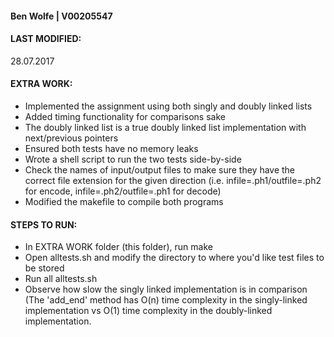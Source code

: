 #### Ben Wolfe | V00205547

#### LAST MODIFIED:
28.07.2017

#### EXTRA WORK:
* Implemented the assignment using both singly and doubly linked lists
* Added timing functionality for comparisons sake
* The doubly linked list is a true doubly linked list implementation with next/previous pointers 
* Ensured both tests have no memory leaks
* Wrote a shell script to run the two tests side-by-side
* Check the names of input/output files to make sure they have the correct file extension for the given direction (i.e. infile=.ph1/outfile=.ph2 for encode, infile=.ph2/outfile=.ph1 for decode)
* Modified the makefile to compile both programs

#### STEPS TO RUN:
* In EXTRA WORK folder (this folder), run make
* Open alltests.sh and modify the directory to where you'd like test files to be stored
* Run all alltests.sh
* Observe how slow the singly linked implementation is in comparison (The 'add_end' method has O(n) time complexity in the singly-linked implementation vs O(1) time complexity in the doubly-linked implementation.
